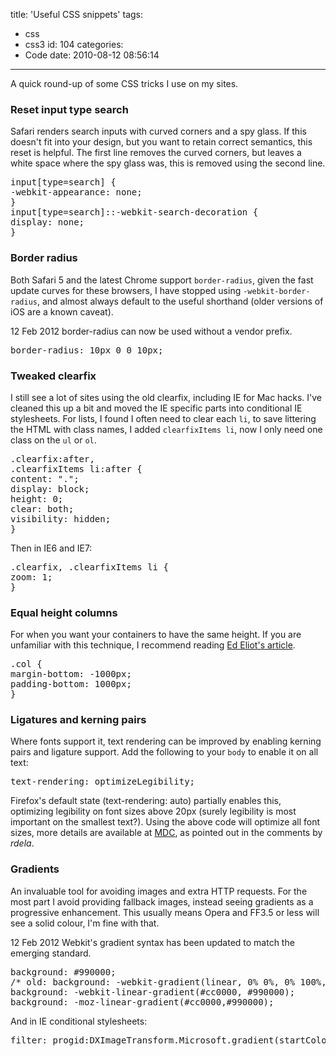 title: 'Useful CSS snippets'
tags:
  - css
  - css3
id: 104
categories:
  - Code
date: 2010-08-12 08:56:14
---

A quick round-up of some CSS tricks I use on my sites.

### Reset input type search

Safari renders search inputs with curved corners and a spy glass. If this doesn't fit into your design, but you want to retain correct semantics, this reset is helpful. The first line removes the curved corners, but leaves a white space where the spy glass was, this is removed using the second line.

<pre class="thin">
input[type=search] {
-webkit-appearance: none;
}
input[type=search]::-webkit-search-decoration {
display: none;
}
</pre>

### Border radius

Both Safari 5 and the latest Chrome support `border-radius`, given the fast update curves for these browsers, I have stopped using `-webkit-border-radius`, and almost always default to the useful shorthand (older versions of iOS are a known caveat).

<div class="edit">
<time datetime="2012-02-12">12 Feb 2012</time> border-radius can now be used without a vendor prefix.
</div>

<pre>
border-radius: 10px 0 0 10px;
</pre>

### Tweaked clearfix

I still see a lot of sites using the old clearfix, including IE for Mac hacks. I've cleaned this up a bit and moved the IE specific parts into conditional IE stylesheets. For lists, I found I often need to clear each `li`, to save littering the HTML with class names, I added `clearfixItems li`, now I only need one class on the `ul` or `ol`.

<pre>
.clearfix:after,
.clearfixItems li:after {
content: ".";
display: block;
height: 0;
clear: both;
visibility: hidden;
}
</pre>

Then in IE6 and IE7:
<pre>
.clearfix, .clearfixItems li {
zoom: 1;
}
</pre>

### Equal height columns

For when you want your containers to have the same height. If you are unfamiliar with this technique, I recommend reading [Ed Eliot's article](http://www.ejeliot.com/blog/61).

<pre>.col {
margin-bottom: -1000px;
padding-bottom: 1000px;
}</pre>

### Ligatures and kerning pairs

Where fonts support it, text rendering can be improved by enabling kerning pairs and ligature support. Add the following to your `body` to enable it on all text:

<pre>text-rendering: optimizeLegibility;</pre>

Firefox's default state (text-rendering: auto) partially enables this, optimizing legibility on font sizes above 20px (surely legibility is most important on the smallest text?). Using the above code will optimize all font sizes, more details are available at [MDC](https://developer.mozilla.org/en/CSS/text-rendering), as pointed out in the comments by _rdela_.

### Gradients

An invaluable tool for avoiding images and extra HTTP requests. For the most part I avoid providing fallback images, instead seeing gradients as a progressive enhancement. This usually means Opera and FF3.5 or less will see a solid colour, I'm fine with that.

<div class="edit">
<time datetime="2012-02-12">12 Feb 2012</time> Webkit's gradient syntax has been updated to match the emerging standard.
</div>

<pre>
background: #990000;
/* old: background: -webkit-gradient(linear, 0% 0%, 0% 100%, from(#cc0000), to(#990000)); */
background: -webkit-linear-gradient(#cc0000, #990000);
background: -moz-linear-gradient(#cc0000,#990000);
</pre>

And in IE conditional stylesheets:
<pre>
filter: progid:DXImageTransform.Microsoft.gradient(startColorstr=#cc0000, endColorstr=#990000);
</pre>
